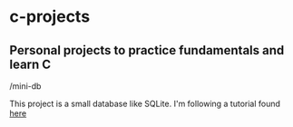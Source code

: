 # c-projects
<h2>Personal projects to practice fundamentals and learn C</h2>


/mini-db 

This project is a small database like SQLite. I'm following a tutorial found [here](https://cstack.github.io/db_tutorial/)
